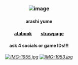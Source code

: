 ### <p align="center"> ![image](https://github.com/user-attachments/assets/5a41b702-1b93-460c-aa40-ea036ed07a53)
#### <p align="center"> arashi yume　　
#### <p align="center">[atabook](https://valkyrie.atabook.org)　　[strawpage](https://specialdefenseunit.straw.page)
#### <p align="center">ask 4 socials or game IDs!!!

###### <p align="center"> [![IMG-1955.jpg](https://i.postimg.cc/4yfjhHy2/IMG-1955.jpg)](https://postimg.cc/mznmvDQ7) [![IMG-1953.jpg](https://i.postimg.cc/BvmBSmkz/IMG-1953.jpg)](https://postimg.cc/qtC3Qxkc)
